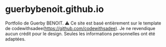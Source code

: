 # guerbybenoit.github.io

Portfolio de Guerby BENOIT.
⚠️ Ce site est basé entièrement sur le template de codewithsadee(https://github.com/codewithsadee). Je ne revendique aucun crédit pour le design. Seules les informations personnelles ont été adaptées.

